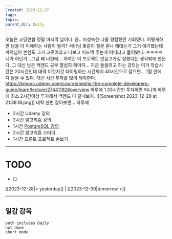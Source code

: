 ```yaml
---
Created: 2023-12-27
tags: 
topic: 
parent_dir: Daily
---
```

오늘은 코딩연합 정말 마지막 날이다. 음.. 미성숙한 나를 경험했던 기회였다. 어떻게하면 남을 더 이해하는 사람이 될까? 
서비님 좆같이 질문 존나 해대는거 그거 얘기했는데 파덕님이 본인도 그거 고민이라고 나보고 피드백 주는게 어떠냐고 물어봤다..ㅋㅋㅋㅋ 니가 하던가...그걸 왜 나한테... 하여간 이 프로젝트 안끌고가길 잘했다는 생각밖에 안든다. 그 대신 남은 백엔드 공부 열심히 해야지...
지금 들을려고 하는 강의는 이거 학습시간은 20시간인데 대략 이것저것 타이핑하는 시간까지 40시간으로 잡으면... 1월 안에 다 들을 수 있다. 대신 시간 투자를 많이 해야한다. 
https://kmooc.udemy.com/course/nestjs-the-complete-developers-guide/learn/lecture/27441192#overview
하루에 1.33시간만 투자하면 되니까 하루에 최소 2시간이상 투자해서 백엔드 다 끝내보자. 
![[Screenshot 2023-12-29 at 21.38.18.png]]
대략 한번 잡아보면...
하루에 

- 2시간 Udemy 강의
- 2시간 알고리즘 강의
- 1시간 [PostgreSQL 강의](https://kmooc.udemy.com/course/intro-to-postgresql-databases-with-pgadmin/learn/lecture/12154282?start=0#overview)
- 2시간 알고리즘 스터디
- 1시간 프론트 프로젝트 손보기

----
# TODO
- [ ] 
  
[[2023-12-28|< yesterday]] | [[2023-12-30|tomorrow >]]  
  
---  
## 일감 감옥  
```tasks  
path includes Daily  
not done  
short mode  
```